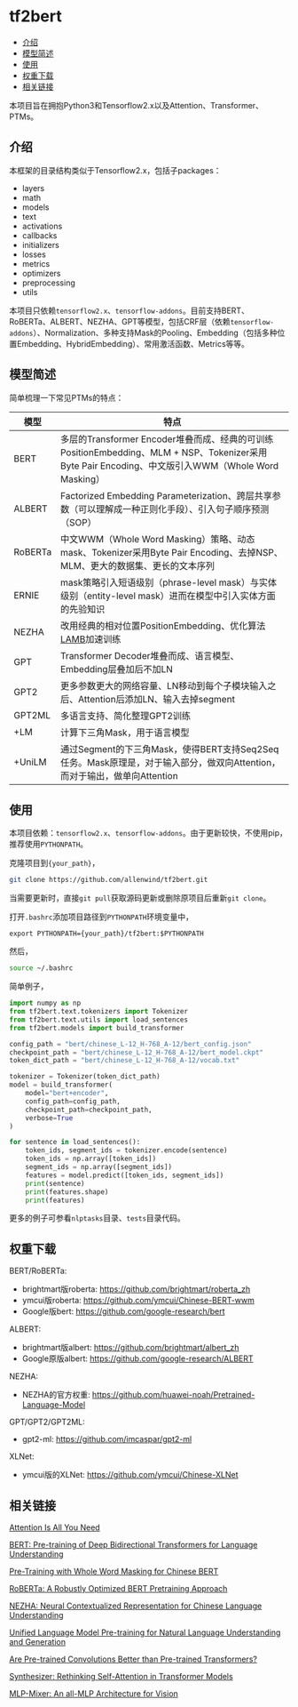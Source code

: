 # tf2bert

* [介绍](#介绍)
* [模型简述](#模型简述)
* [使用](#使用)
* [权重下载](#权重下载)
* [相关链接](#相关链接)

本项目旨在拥抱Python3和Tensorflow2.x以及Attention、Transformer、PTMs。



## 介绍

本框架的目录结构类似于Tensorflow2.x，包括子packages：
- layers
- math
- models
- text
- activations
- callbacks
- initializers
- losses
- metrics
- optimizers
- preprocessing
- utils

本项目只依赖`tensorflow2.x`、`tensorflow-addons`。目前支持BERT、RoBERTa、ALBERT、NEZHA、GPT等模型，包括CRF层（依赖`tensorflow-addons`）、Normalization、多种支持Mask的Pooling、Embedding（包括多种位置Embedding、HybridEmbedding）、常用激活函数、Metrics等等。



## 模型简述

简单梳理一下常见PTMs的特点：

| 模型    | 特点                                                         |
| ------- | ------------------------------------------------------------ |
| BERT    | 多层的Transformer Encoder堆叠而成、经典的可训练PositionEmbedding、MLM + NSP、Tokenizer采用Byte Pair Encoding、中文版引入WWM（Whole Word Masking） |
| ALBERT  | Factorized Embedding Parameterization、跨层共享参数（可以理解成一种正则化手段）、引入句子顺序预测（SOP） |
| RoBERTa | 中文WWM（Whole Word Masking）策略、动态mask、Tokenizer采用Byte Pair Encoding、去掉NSP、MLM、更大的数据集、更长的文本序列 |
| ERNIE   | mask策略引入短语级别（phrase-level mask）与实体级别（entity-level mask）进而在模型中引入实体方面的先验知识 |
| NEZHA   | 改用经典的相对位置PositionEmbedding、优化算法[LAMB](https://arxiv.org/abs/1904.00962)加速训练 |
| GPT     | Transformer Decoder堆叠而成、语言模型、Embedding层叠加后不加LN |
| GPT2    | 更多参数更大的网络容量、LN移动到每个子模块输入之后、Attention后添加LN、输入去掉segment |
| GPT2ML  | 多语言支持、简化整理GPT2训练                                 |
| +LM     | 计算下三角Mask，用于语言模型                                 |
| +UniLM  | 通过Segment的下三角Mask，使得BERT支持Seq2Seq任务。Mask原理是，对于输入部分，做双向Attention，而对于输出，做单向Attention |



## 使用

本项目依赖：`tensorflow2.x`、`tensorflow-addons`。由于更新较快，不使用pip，推荐使用`PYTHONPATH`。

克隆项目到`{your_path}`，

```bash
git clone https://github.com/allenwind/tf2bert.git
```

当需要更新时，直接`git pull`获取源码更新或删除原项目后重新`git clone`。

打开`.bashrc`添加项目路径到`PYTHONPATH`环境变量中，

```.bashrc
export PYTHONPATH={your_path}/tf2bert:$PYTHONPATH
```

然后，

```bash
source ~/.bashrc
```

简单例子，

```python
import numpy as np
from tf2bert.text.tokenizers import Tokenizer
from tf2bert.text.utils import load_sentences
from tf2bert.models import build_transformer

config_path = "bert/chinese_L-12_H-768_A-12/bert_config.json"
checkpoint_path = "bert/chinese_L-12_H-768_A-12/bert_model.ckpt"
token_dict_path = "bert/chinese_L-12_H-768_A-12/vocab.txt"

tokenizer = Tokenizer(token_dict_path)
model = build_transformer(
    model="bert+encoder", 
    config_path=config_path, 
    checkpoint_path=checkpoint_path,
    verbose=True
)

for sentence in load_sentences():
    token_ids, segment_ids = tokenizer.encode(sentence)
    token_ids = np.array([token_ids])
    segment_ids = np.array([segment_ids])
    features = model.predict([token_ids, segment_ids])
    print(sentence)
    print(features.shape)
    print(features)
```

更多的例子可参看`nlptasks`目录、`tests`目录代码。


## 权重下载

BERT/RoBERTa:

- brightmart版roberta: https://github.com/brightmart/roberta_zh
- ymcui版roberta: https://github.com/ymcui/Chinese-BERT-wwm
- Google版bert: https://github.com/google-research/bert


ALBERT:

- brightmart版albert: https://github.com/brightmart/albert_zh
- Google原版albert: https://github.com/google-research/ALBERT

NEZHA:

- NEZHA的官方权重: https://github.com/huawei-noah/Pretrained-Language-Model

GPT/GPT2/GPT2ML:

- gpt2-ml: https://github.com/imcaspar/gpt2-ml

XLNet:

- ymcui版的XLNet: https://github.com/ymcui/Chinese-XLNet



## 相关链接

[Attention Is All You Need](https://arxiv.org/abs/1706.03762)

[BERT: Pre-training of Deep Bidirectional Transformers for Language Understanding](https://arxiv.org/pdf/1810.04805.pdf)

[Pre-Training with Whole Word Masking for Chinese BERT](https://arxiv.org/abs/1906.08101)

[RoBERTa: A Robustly Optimized BERT Pretraining Approach](https://arxiv.org/pdf/1907.11692.pdf)

[NEZHA: Neural Contextualized Representation for Chinese Language Understanding](https://arxiv.org/abs/1909.00204)

[Unified Language Model Pre-training for Natural Language Understanding and Generation](https://arxiv.org/abs/1905.03197)

[Are Pre-trained Convolutions Better than Pre-trained Transformers?](https://arxiv.org/abs/2105.03322)

[Synthesizer: Rethinking Self-Attention in Transformer Models](https://arxiv.org/abs/2005.00743)

[MLP-Mixer: An all-MLP Architecture for Vision](https://arxiv.org/abs/2105.01601)



